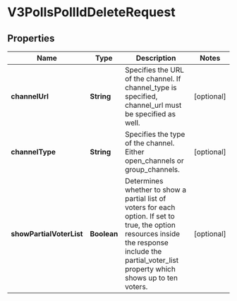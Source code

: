 

# V3PollsPollIdDeleteRequest


## Properties

| Name | Type | Description | Notes |
|------------ | ------------- | ------------- | -------------|
|**channelUrl** | **String** | Specifies the URL of the channel. If channel_type is specified, channel_url must be specified as well. |  [optional] |
|**channelType** | **String** | Specifies the type of the channel. Either open_channels or group_channels. |  [optional] |
|**showPartialVoterList** | **Boolean** | Determines whether to show a partial list of voters for each option. If set to true, the option resources inside the response include the partial_voter_list property which shows up to ten voters. |  [optional] |




